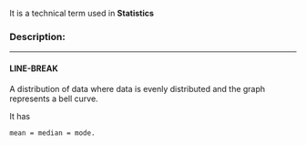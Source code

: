 It is a technical term used in **Statistics**

### **Description:**

---

#### LINE-BREAK

A distribution of data where data is evenly distributed and the graph represents a bell curve. 

It has 

    mean = median = mode.
